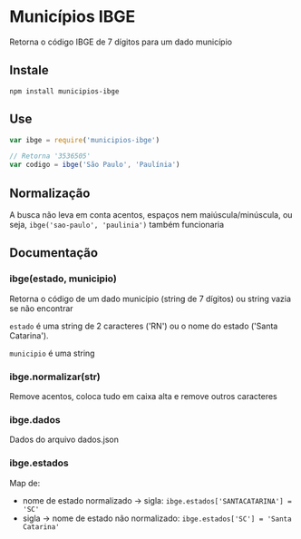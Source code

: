 # Municípios IBGE

Retorna o código IBGE de 7 dígitos para um dado município

## Instale
`npm install municipios-ibge`

## Use
```javascript
var ibge = require('municipios-ibge')

// Retorna '3536505'
var codigo = ibge('São Paulo', 'Paulínia')
```

## Normalização
A busca não leva em conta acentos, espaços nem maiúscula/minúscula, ou seja, `ibge('sao-paulo', 'paulinia')` também funcionaria

## Documentação

### ibge(estado, municipio)
Retorna o código de um dado município (string de 7 dígitos) ou string vazia se não encontrar

`estado` é uma string de 2 caracteres ('RN') ou o nome do estado ('Santa Catarina').

`municipio` é uma string

### ibge.normalizar(str)
Remove acentos, coloca tudo em caixa alta e remove outros caracteres

### ibge.dados
Dados do arquivo dados.json

### ibge.estados
Map de:

* nome de estado normalizado -> sigla: `ibge.estados['SANTACATARINA'] = 'SC'`
* sigla -> nome de estado não normalizado: `ibge.estados['SC'] = 'Santa Catarina'`